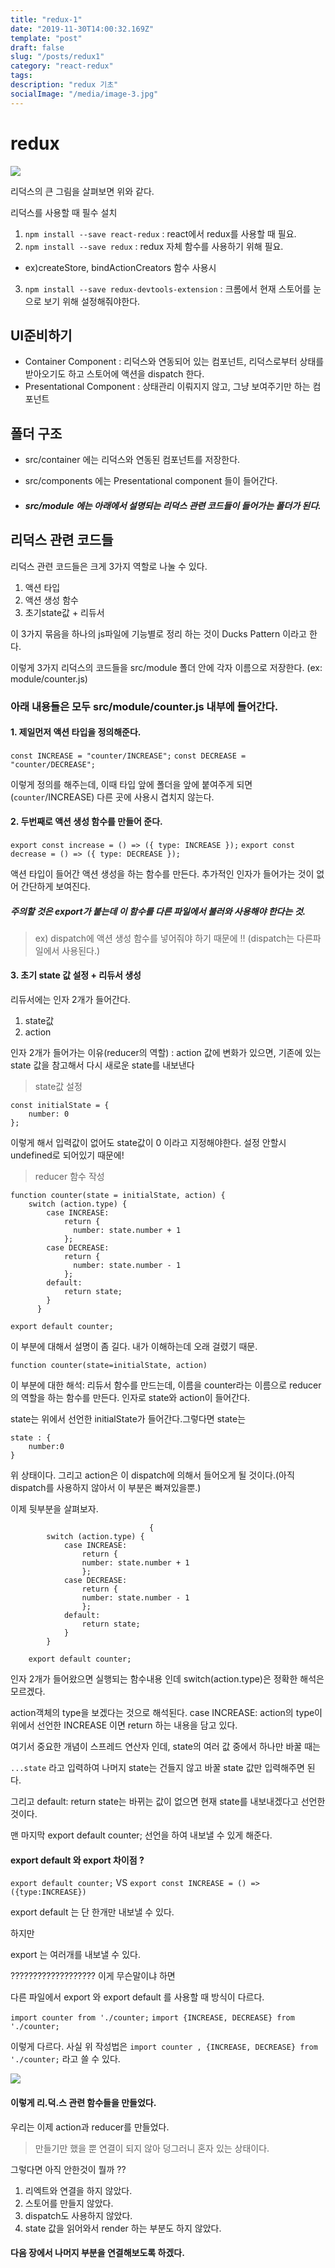 ```yaml
---
title: "redux-1"
date: "2019-11-30T14:00:32.169Z"
template: "post"
draft: false
slug: "/posts/redux1"
category: "react-redux"
tags:
description: "redux 기초"
socialImage: "/media/image-3.jpg"
---
```


# redux

![](/media/React/Redux/redux1.png)

리덕스의 큰 그림을 살펴보면 위와 같다.

리덕스를 사용할 때 필수 설치

1. `npm install --save react-redux` : react에서 redux를 사용할 때 필요.
2. `npm install --save redux` : redux 자체 함수를 사용하기 위해 필요.

- ex)createStore, bindActionCreators 함수 사용시

3. `npm install --save redux-devtools-extension` : 크롬에서 현재 스토어를 눈으로 보기 위해 설정해줘야한다.

## UI준비하기

- Container Component : 리덕스와 연동되어 있는 컴포넌트, 리덕스로부터 상태를 받아오기도 하고 스토어에 액션을 dispatch 한다.
- Presentational Component : 상태관리 이뤄지지 않고, 그냥 보여주기만 하는 컴포넌트

## 폴더 구조

- src/container 에는 리덕스와 연동된 컴포넌트를 저장한다.

- src/components 에는 Presentational component 들이 들어간다.

- ##### src/module 에는 아래에서 설명되는 리덕스 관련 코드들이 들어가는 폴더가 된다.

## 리덕스 관련 코드들

리덕스 관련 코드들은 크게 3가지 역할로 나눌 수 있다.

1.  액션 타입
2.  액션 생성 함수
3.  초기state값 + 리듀서

이 3가지 묶음을 하나의 js파일에 기능별로 정리 하는 것이 Ducks Pattern 이라고 한다.

이렇게 3가지 리덕스의 코드들을 src/module 폴더 안에 각자 이름으로 저장한다. (ex: module/counter.js)

### 아래 내용들은 모두 src/module/counter.js 내부에 들어간다.

#### 1. 제일먼저 액션 타입을 정의해준다.

`const INCREASE = "counter/INCREASE";`
`const DECREASE = "counter/DECREASE";`

이렇게 정의를 해주는데, 이때 타입 앞에 폴더을 앞에 붙여주게 되면(`counter`/INCREASE) 다른 곳에 사용시 겹치지 않는다.

#### 2. 두번째로 액션 생성 함수를 만들어 준다.

`export const increase = () => ({ type: INCREASE });`
`export const decrease = () => ({ type: DECREASE });`

액션 타입이 들어간 액션 생성을 하는 함수를 만든다. 추가적인 인자가 들어가는 것이 없어 간단하게 보여진다.

##### 주의할 것은 export가 붙는데 이 함수를 다른 파일에서 불러와 사용해야 한다는 것.

> ex) dispatch에 액션 생성 함수를 넣어줘야 하기 때문에 !! (dispatch는 다른파일에서 사용된다.)

#### 3. 초기 state 값 설정 + 리듀서 생성

리듀서에는 인자 2개가 들어간다.

1. state값
2. action

인자 2개가 들어가는 이유(reducer의 역할) : action 값에 변화가 있으면, 기존에 있는 state 값을 참고해서 다시 새로운 state를 내보낸다

> state값 설정

    const initialState = {
        number: 0
    };

이렇게 해서 입력값이 없어도 state값이 0 이라고 지정해야한다.
설정 안할시 undefined로 되어있기 때문에!

> reducer 함수 작성

    function counter(state = initialState, action) {
        switch (action.type) {
            case INCREASE:
                return {
                  number: state.number + 1
                };
            case DECREASE:
                return {
                  number: state.number - 1
                };
            default:
                return state;
            }
          }

    export default counter;

이 부분에 대해서 설명이 좀 길다. 내가 이해하는데 오래 걸렸기 때문.

`function counter(state=initialState, action)`

이 부분에 대한 해석: 리듀서 함수를 만드는데, 이름을 counter라는 이름으로 reducer의 역할을 하는 함수를 만든다. 인자로 state와 action이 들어간다.

state는 위에서 선언한 initialState가 들어간다.그렇다면 state는

    state : {
        number:0
    }

위 상태이다. 그리고 action은 이 dispatch에 의해서 들어오게 될 것이다.(아직 dispatch를 사용하지 않아서 이 부분은 빠져있을뿐.)

이제 뒷부분을 살펴보자.

                                   {
            switch (action.type) {
                case INCREASE:
                    return {
                    number: state.number + 1
                    };
                case DECREASE:
                    return {
                    number: state.number - 1
                    };
                default:
                    return state;
                }
            }

        export default counter;

인자 2개가 들어왔으면 실행되는 함수내용 인데
switch(action.type)은 정확한 해석은 모르겠다.

action객체의 type을 보겠다는 것으로 해석된다.
case INCREASE: action의 type이 위에서 선언한 INCREASE 이면 return 하는 내용을 담고 있다.

여기서 중요한 개념이 스프레드 연산자 인데, state의 여러 값 중에서 하나만 바꿀 때는

`...state` 라고 입력하여 나머지 state는 건들지 않고 바꿀 state 값만 입력해주면 된다.

그리고 default: return state는 바뀌는 값이 없으면 현재 state를 내보내겠다고 선언한 것이다.

맨 마지막 export default counter; 선언을 하여 내보낼 수 있게 해준다.

#### export default 와 export 차이점 ?

`export default counter;` VS `export const INCREASE = () =>({type:INCREASE})`

export default 는 단 한개만 내보낼 수 있다.

하지만

export 는 여러개를 내보낼 수 있다.

???????????????????
이게 무슨말이냐 하면

다른 파일에서 export 와 export default 를 사용할 때 방식이 다르다.

`import counter from './counter;`
`import {INCREASE, DECREASE} from './counter;`

이렇게 다르다. 사실 위 작성법은 `import counter , {INCREASE, DECREASE} from './counter;` 라고 쓸 수 있다.

![](/media/React/Redux/redux2.png)

#### 이렇게 리.덕.스 관련 함수들을 만들었다.

우리는 이제 action과 reducer를 만들었다.

> 만들기만 했을 뿐 연결이 되지 않아 덩그러니 혼자 있는 상태이다.

그렇다면 아직 안한것이 뭘까 ??

1. 리엑트와 연결을 하지 않았다.
2. 스토어를 만들지 않았다.
3. dispatch도 사용하지 않았다.
4. state 값을 읽어와서 render 하는 부분도 하지 않았다.

#### 다음 장에서 나머지 부분을 연결해보도록 하겠다.
